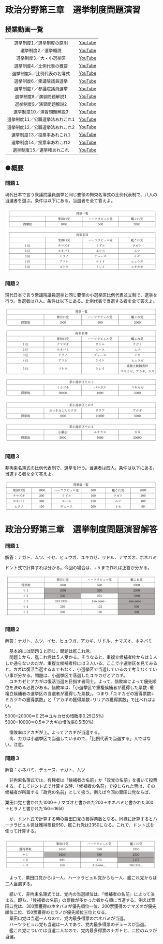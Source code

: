 # 政治分野第三章　選挙制度問題演習  

## 授業動画一覧
|||
|:----:|:----:|
|選挙制度1／選挙制度の原則|[YouTube](https://youtu.be/w-wezYw8efM)|
|選挙制度2／選挙概説|[YouTube](https://youtu.be/KQxmz2Iee3o)|
|選挙制度3／大・小選挙区|[YouTube](https://youtu.be/qgelABQdOZo)|
|選挙制度4／比例代表の概要|[YouTube](https://youtu.be/UPvo94yHfDk)|
|選挙制度5／比例代表の名簿式|[YouTube](https://youtu.be/JWWzk1oJGXc)|
|選挙制度6／衆議院議員選挙|[YouTube](https://youtu.be/p2G7YUI3zWo)|
|選挙制度7／参議院議員選挙|[YouTube](https://youtu.be/y5_QLb4mEt4)|
|選挙制度8／演習問題解説1|[YouTube](https://youtu.be/tvPFJKdVUg0)|
|選挙制度9／演習問題解説2|[YouTube](https://youtu.be/NP3qOujWMcs)|
|選挙制度10／演習問題解説3|[YouTube](https://youtu.be/73yHa6BZ1j8)|
|選挙制度11／公職選挙法あれこれ1|[YouTube](https://youtu.be/2TdyN5Ux72M)|
|選挙制度12／公職選挙法あれこれ2|[YouTube](https://youtu.be/CptDEtS7Kis)|
|選挙制度13／投票率あれこれ1|[YouTube](https://youtu.be/HdWqUtzoO3Q)|
|選挙制度14／投票率あれこれ2|[YouTube](https://youtu.be/W-0-8AIQgqE)|
|選挙制度15／選挙権あれこれ|[YouTube](https://youtu.be/V_IsZo58dQg)|

## ●概要

### 問題１  
  
現代日本で言う衆議院議員選挙と同じ要領の拘束名簿式の比例代表制で、八人の当選者を選ぶ。条件は以下にある。当選者を全て答えよ。  
  
![](media/03_05_Work1.png)  
  
  
  
  
  
### 問題２  
現代日本で言う衆議院議員選挙と同じ要領の小選挙区比例代表並立制で、選挙を行う。当選者は八人。条件は以下にある。比例代表で当選する者を全て答えよ。  

![](media/03_05_Work2.png)  
  
  
  
  
  
### 問題３  
非拘束名簿式の比例代表制で、選挙を行う。当選者は四人。条件は以下にある。当選する者を全て答えよ。  
  
![](media/03_05_Work3.png)  
  
  
  
  
# 政治分野第三章　選挙制度問題演習解答  
  
### 問題１  
解答：ナガト、ムツ、イセ、ヒュウガ、ユキカゼ、リドル、ナマズオ、ホネバミ  
  
 ドント式で計算すれば分かる。今回の場合は、÷５まで作れば正答が分かる。  
  
![](media/03_05_Work4.png)  
  
  
  
  
### 問題２  
  
解答：ナガト、ムツ、イセ、ヒュウガ、アカギ、リドル、ナマズオ、ホネバミ  
  
　基本的には問題１と同じ。問題は艦これ党。  
　問題１から、艦これ党は５人受かる。そうなると、重複立候補者枠からは１人しか通らないのだが、重複立候補者枠には３人いる。ここで小選挙区を見てみると、カガは復活当選するまでもなく、小選挙区で当選しているので考えなくていい事が分かる。問題は、小選挙区で落選したユキカゼとアカギ。  
　ユキカゼとアカギは復活当選を目指す者同士。よって、惜敗率によって優先順位を決める必要がある。惜敗率は、「小選挙区で重複候補者が獲得した票数÷重複立候補者の選挙区の当選者が獲得した票数」。つまり「ユキカゼの獲得票数÷ミカヅキの獲得票数」と「アカギの獲得票数÷リリアの獲得票数」で比べればよい。  
  
5000÷20000＝0.25⇒ユキカゼの惜敗率0.25(25%)  
5000÷10000＝0.5⇒アカギの惜敗率0.5(50%)  
  
　惜敗率はアカギが上。よってアカギが当選する。  
　尚、カガは小選挙区で当選しているので、「比例代表で当選する」人ではない。注意。  
  
### 問題３    
  
解答：ホネバミ、デュース、ナガト、ムツ  
  
　非拘束名簿式では、有権者は「候補者の名前」か「政党の名前」を書いて投票する。そしてドント式で計算する時、「候補者の名前」で投じられた票は、その候補者が所属する「政党の名前」として扱う。例えば今回の粟田口党ならば、  
  
粟田口党と書かれた1000＋ナマズオと書かれた200＋ホネバミと書かれた300＋ヒラノと書かれた150＝1650  
  
　が、ドント式で計算する時の粟田口党の獲得票数となる。同様に計算するとハーツラビュル党は獲得票数950、艦これ党は2350になる。これで、ドント式を使って計算する。  
  
![](media/03_05_Work5.png)  
  
  
　よって、粟田口党からは一人、ハーツラビュル党からも一人、艦これ党からは二人当選する。  
  
　続いて、非拘束名簿式では、党内の当選順位は、「候補者の名前」によって決まる。即ち、「候補者の名前」の票数が多かった者から順に当選する。例えば粟田口党は、300票獲得のホネバミが優先順位一位、200票獲得のナマズオが優先順位二位、150票獲得のヒラノが優先順位三位となる。  
　粟田口党は当選一人なので、党内最多得票のホネバミが当選。  
　ハーツラビュル党も当選は一人であり、党内最多得票のデュースが当選。  
　艦これ党については当選二人なので、党内最多得票のナガトと、二位のムツが当選。